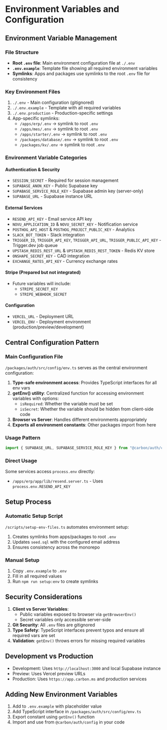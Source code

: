 # Environment Variables and Configuration

## Environment Variable Management

### File Structure

- **Root `.env` file**: Main environment configuration file at `./.env`
- **`.env.example`**: Template file showing all required environment variables
- **Symlinks**: Apps and packages use symlinks to the root `.env` file for consistency

### Key Environment Files

1. `./.env` - Main configuration (gitignored)
2. `./.env.example` - Template with all required variables
3. `./.env.production` - Production-specific settings
4. App-specific symlinks:
   - `/apps/erp/.env` → symlink to root `.env`
   - `/apps/mes/.env` → symlink to root `.env`
   - `/apps/starter/.env` → symlink to root `.env`
   - `/packages/database/.env` → symlink to root `.env`
   - `/packages/kv/.env` → symlink to root `.env`

### Environment Variable Categories

#### Authentication & Security

- `SESSION_SECRET` - Required for session management
- `SUPABASE_ANON_KEY` - Public Supabase key
- `SUPABASE_SERVICE_ROLE_KEY` - Supabase admin key (server-only)
- `SUPABASE_URL` - Supabase instance URL

#### External Services

- `RESEND_API_KEY` - Email service API key
- `NOVU_APPLICATION_ID` & `NOVU_SECRET_KEY` - Notification service
- `POSTHOG_API_HOST` & `POSTHOG_PROJECT_PUBLIC_KEY` - Analytics
- `SLACK_BOT_TOKEN` - Slack integration
- `TRIGGER_ID`, `TRIGGER_API_KEY`, `TRIGGER_API_URL`, `TRIGGER_PUBLIC_API_KEY` - Trigger.dev job queue
- `UPSTASH_REDIS_REST_URL` & `UPSTASH_REDIS_REST_TOKEN` - Redis KV store
- `ONSHAPE_SECRET_KEY` - CAD integration
- `EXCHANGE_RATES_API_KEY` - Currency exchange rates

#### Stripe (Prepared but not integrated)

- Future variables will include:
  - `STRIPE_SECRET_KEY`
  - `STRIPE_WEBHOOK_SECRET`

#### Configuration

- `VERCEL_URL` - Deployment URL
- `VERCEL_ENV` - Deployment environment (production/preview/development)

## Central Configuration Pattern

### Main Configuration File

`/packages/auth/src/config/env.ts` serves as the central environment configuration:

1. **Type-safe environment access**: Provides TypeScript interfaces for all env vars
2. **getEnv() utility**: Centralized function for accessing environment variables with options:
   - `isRequired`: Whether the variable must be set
   - `isSecret`: Whether the variable should be hidden from client-side code
3. **Browser vs Server**: Handles different environments appropriately
4. **Exports all environment constants**: Other packages import from here

### Usage Pattern

```typescript
import { SUPABASE_URL, SUPABASE_SERVICE_ROLE_KEY } from "@carbon/auth/config";
```

### Direct Usage

Some services access `process.env` directly:

- `/apps/erp/app/lib/resend.server.ts` - Uses `process.env.RESEND_API_KEY`

## Setup Process

### Automatic Setup Script

`/scripts/setup-env-files.ts` automates environment setup:

1. Creates symlinks from apps/packages to root `.env`
2. Updates `seed.sql` with the configured email address
3. Ensures consistency across the monorepo

### Manual Setup

1. Copy `.env.example` to `.env`
2. Fill in all required values
3. Run `npm run setup:env` to create symlinks

## Security Considerations

1. **Client vs Server Variables**:
   - Public variables exposed to browser via `getBrowserEnv()`
   - Secret variables only accessible server-side
2. **Git Security**: All `.env` files are gitignored
3. **Type Safety**: TypeScript interfaces prevent typos and ensure all required vars are set
4. **Validation**: `getEnv()` throws errors for missing required variables

## Development vs Production

- Development: Uses `http://localhost:3000` and local Supabase instance
- Preview: Uses Vercel preview URLs
- Production: Uses `https://app.carbon.ms` and production services

## Adding New Environment Variables

1. Add to `.env.example` with placeholder value
2. Add TypeScript interface in `/packages/auth/src/config/env.ts`
3. Export constant using `getEnv()` function
4. Import and use from `@carbon/auth/config` in your code
